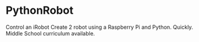 # PythonRobot
Control an iRobot Create 2 robot using a Raspberry Pi and Python.  Quickly.  Middle School curriculum available.    

